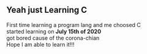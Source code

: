 ## Yeah just Learning C

<p>First time learning a program lang and me choosed C<br>
started learning on <strong>July 15th of 2020</strong> <br>
got bored cause of the corona-chian<br>
Hope I am able to learn it!!!</p>
